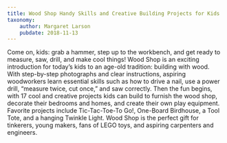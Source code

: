 ```yaml
---
title: Wood Shop Handy Skills and Creative Building Projects for Kids
taxonomy:
	author: Margaret Larson
	pubdate: 2018-11-13
---
```

Come on, kids: grab a hammer, step up to the workbench, and get ready to measure, saw, drill, and make cool things! Wood Shop is an exciting introduction for today’s kids to an age-old tradition: building with wood. With step-by-step photographs and clear instructions, aspiring woodworkers learn essential skills such as how to drive a nail, use a power drill, “measure twice, cut once,” and saw correctly. Then the fun begins, with 17 cool and creative projects kids can build to furnish the wood shop, decorate their bedrooms and homes, and create their own play equipment. Favorite projects include Tic-Tac-Toe-To Go!, One-Board Birdhouse, a Tool Tote, and a hanging Twinkle Light. Wood Shop is the perfect gift for tinkerers, young makers, fans of LEGO toys, and aspiring carpenters and engineers.